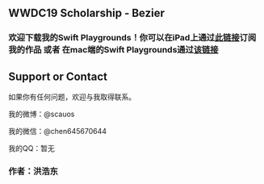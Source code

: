 ## WWDC19 Scholarship - Bezier

### 欢迎下载我的Swift Playgrounds！你可以在iPad上通过[此链接](https://developer.apple.com/ul/sp0?url=https://gitee.com/scauoxs/wwdc19scholarship.github.io/raw/master/feed.json)订阅我的作品 **或者** 在mac端的Swift Playgrounds通过[该链接](https://gitee.com/scauoxs/wwdc19scholarship.github.io/raw/master/feed.json)

## Support or Contact

如果你有任何问题，欢迎与我取得联系。

我的微博：@scauos

我的微信：@chen645670644

我的QQ：暂无

### 作者：洪浩东
